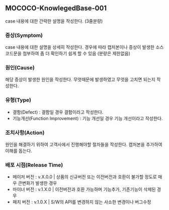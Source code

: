 ## MOCOCO-KnowlegedBase-001
case 내용에 대한 간략한 설명을 작성한다. (3줄분량)

### 증상(Symptom)
case 내용에 대한 설명을 상세히 작성한다. 경우에 따라 캡처본이나 증상이 발생한 소스코드문을 첨부하여 좀 더 확인하기 쉽게 할 수 있음 (분량은 제한없음)

### 원인(Cause)
해당 증상이 발생한 원인을 작성한다. 무엇때문에 발생하였고 무엇을 고치면 되는지 작성한다.

### 유형(Type)
 - 결함(Defect) : 결함일 경우 결함이라고 작성한다.
 - 기능개선(Function Improvement) : 기능 개선일 경우 기능 개선이라고 작성한다.

### 조치사항(Action)
원인을 해결하기 위하여 고객사에서 진행해야할 절차들을 작성한다. 캡처본을 추가하여 이해를 돕는다. 

### 배포 시점(Release Time)
 - 메이저 버전 : v.X.0.0 | 상품의 신규버전 또는 이전버전과 호환이 불가할 정도로 매우 큰변화가 발생한 경우
 - 마이너 버전 : v.1.X.0 | 이전버전과 호환 가능하며 기능추가, 기존기능이 삭제된 경우 
 - 패치 버전 : v.1.0.X |   S/W의 API를 변경하지 않는 사소한 변경이나 버그수정

